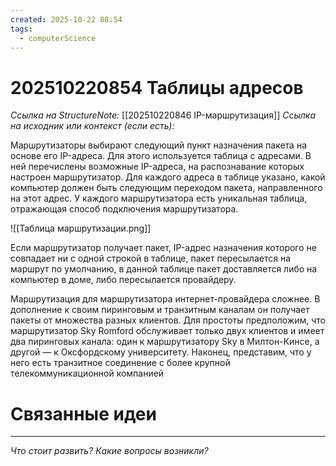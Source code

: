 ```yaml
---
created: 2025-10-22 08:54
tags:
  - computerScience
---
```

# 202510220854 Таблицы адресов

*Ссылка на StructureNote:* [[202510220846 IP-маршрутизация]]
*Ссылка на исходник или контекст (если есть):*

Маршрутизаторы выбирают следующий пункт назначения пакета на основе его IP-адреса. Для этого используется таблица с адресами. В ней перечислены возможные IP-адреса, на распознавание которых настроен маршрутизатор. Для каждого адреса в таблице указано, какой компьютер должен быть следующим переходом пакета, направленного на этот адрес. У каждого маршрутизатора есть уникальная таблица, отражающая способ подключения маршрутизатора.

![[Таблица маршрутизации.png]]

Если маршрутизатор получает пакет, IP-адрес назначения которого не совпадает ни с одной строкой в таблице, пакет пересылается на маршрут по умолчанию, в данной таблице пакет доставляется либо на компьютер в доме, либо пересылается провайдеру.

Маршрутизация для маршрутизатора интернет-провайдера сложнее. В дополнение к своим пиринговым и транзитным каналам он получает пакеты от множества разных клиентов. Для простоты предположим, что маршрутизатор Sky Romford обслуживает только двух клиентов и имеет два пиринговых канала: один к маршрутизатору Sky в Милтон-Кинсе, а другой — к Оксфордскому университету. Наконец, представим, что у него есть транзитное соединение с более крупной телекоммуникационной компанией

# Связанные идеи

---

*Что стоит развить? Какие вопросы возникли?*
